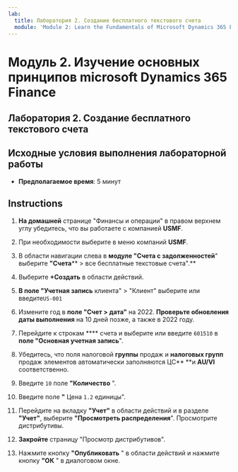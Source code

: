 ```yaml
---
lab:
  title: Лаборатория 2. Создание бесплатного текстового счета
  module: 'Module 2: Learn the Fundamentals of Microsoft Dynamics 365 Finance'
---
```


# Модуль 2. Изучение основных принципов microsoft Dynamics 365 Finance

## Лаборатория 2. Создание бесплатного текстового счета

## Исходные условия выполнения лабораторной работы

   - **Предполагаемое время**: 5 минут

## Instructions

1.  **На домашней** странице "Финансы и операции" в правом верхнем углу убедитесь, что вы работаете с компанией **USMF**. 

2.  При необходимости выберите в меню компаний **USMF**. 

3.  В области навигации слева в **модуле "Счета с задолженностей**" выберите **"Счета**** > все бесплатные текстовые счета".** 

4.  Выберите **+Создать** в области действий. 

5.  **В поле "Учетная запись** клиента" > "Клиент" выберите или введите`US-001`

6.  Измените год в **поле "Счет > дата"** на 2022. **Проверьте обновления даты выполнения** на 10 дней позже, а также в 2022 году. 

7.  Перейдите к строкам **** счета и выберите или введите `601510` в **поле "Основная учетная запись**". 

8.  Убедитесь, что поля налоговой **группы** продаж и **налоговых групп** продаж элементов автоматически заполняются ЦС** **и **AU/VI** соответственно. 

9.  Введите `10` поле **"Количество** ". 

10. Введите поле **"** Цена `1.2` единицы". 

11.  Перейдите на вкладку **"Учет"** в области действий и в разделе **"Учет"**, выберите **"Просмотреть распределения**". Просмотрите дистрибутивы. 

12. **Закройте** страницу "Просмотр дистрибутивов". 

13. Нажмите кнопку **"Опубликовать** " в области действий и нажмите кнопку **"ОК** " в диалоговом окне. 

